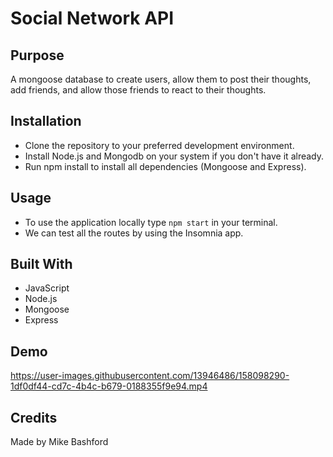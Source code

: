 # Social Network API

## Purpose

A mongoose database to create users, allow them to post their thoughts, add friends, and allow those friends to react to their thoughts.

## Installation

- Clone the repository to your preferred development environment.
- Install Node.js and Mongodb on your system if you don't have it already.
- Run npm install to install all dependencies (Mongoose and Express).

## Usage

- To use the application locally type <code>npm start</code> in your terminal.
- We can test all the routes by using the Insomnia app.

## Built With

- JavaScript
- Node.js
- Mongoose
- Express

## Demo


https://user-images.githubusercontent.com/13946486/158098290-1df0df44-cd7c-4b4c-b679-0188355f9e94.mp4


## Credits

Made by Mike Bashford

